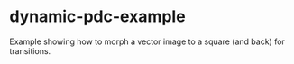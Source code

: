 # dynamic-pdc-example
Example showing how to morph a vector image to a square (and back) for transitions.
